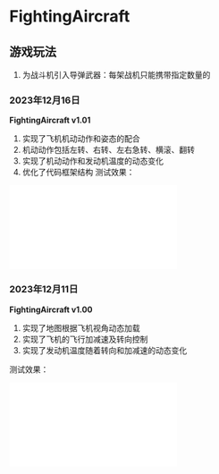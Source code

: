 # FightingAircraft


## 游戏玩法
1. 为战斗机引入导弹武器：每架战机只能携带指定数量的

### 2023年12月16日
**FightingAircraft v1.01**
1. 实现了飞机机动动作和姿态的配合
2. 机动动作包括左转、右转、左右急转、横滚、翻转
3. 实现了机动动作和发动机温度的动态变化
4. 优化了代码框架结构
测试效果：
<iframe src="//player.bilibili.com/player.html?aid=749931557&bvid=BV1WC4y1g7pd&cid=1370424343&p=1" scrolling="no" border="0" frameborder="no" framespacing="0" allowfullscreen="true"> </iframe>

### 2023年12月11日
**FightingAircraft v1.00**
1. 实现了地图根据飞机视角动态加载
2. 实现了飞机的飞行加减速及转向控制
3. 实现了发动机温度随着转向和加减速的动态变化

测试效果：
<iframe src="//player.bilibili.com/player.html?aid=877489178&bvid=BV1SN4y1b76t&cid=1370423229&p=1" scrolling="no" border="0" frameborder="no" framespacing="0" allowfullscreen="true"> </iframe>

